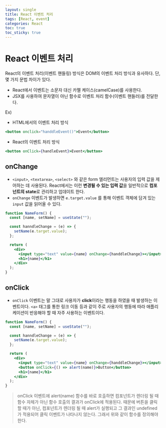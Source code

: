 ```yaml
---
layout: single
title: React 이벤트 처리
tags: [React, event]
categories: React
toc: true
toc_sticky: true
---
```


# React 이벤트 처리

React의 이벤트 처리(이벤트 핸들링) 방식은 DOM의 이벤트 처리 방식과 유사하다. 단, 몇 가지 문법 차이가 있다.

- React에서 이벤트는 소문자 대신 카멜 케이스(camelCase)를 사용한다.
- JSX를 사용하여 문자열이 아닌 함수로 이벤트 처리 함수(이벤트 핸들러)를 전달한다.

Ex)

- HTML에서의 이벤트 처리 방식

```jsx
<button onclick="handdleEvent()">Event</button>
```

- React의 이벤트 처리 방식

```jsx
<button onClick={handleEvent}>Event</button>
```

## onChange

- `<input>`, `<textarea>`, `<select>` 와 같은 form 엘리먼트는 사용자의 입력 값을 제어하는 데 사용된다. React에서는 이런 **변경될 수 있는 입력 값**을 일반적으로 **컴포넌트의 state**로 관리하고 업데이트 한다.
- `onChange` 이벤트가 발생하면 `e.target.value` 를 통해 이벤트 객체에 담겨 있는 `input` 값을 읽어올 수 있다.

```jsx
function NameForm() {
  const [name, setName] = useState("");

  const hanndleChange = (e) => {
    setName(e.target.value);
  };

  return (
    <div>
      <input type="text" value={name} onChange={handdleChange}></input>
      <h1>{name}</h1>
    </div>
  );
}
```

## onClick

- `onClick` 이벤트는 말 그대로 사용자가 **click**이라는 행동을 하였을 때 발생하는 이벤트이다. `<a>` 태그를 통한 링크 이동 등과 같이 주로 사용자의 행동에 따라 애플리케이션이 반응해야 할 때 자주 사용하는 이벤트이다.

```jsx
function NameForm() {
  const [name, setName] = useState("");

  const hanndleChange = (e) => {
    setName(e.target.value);
  };

  return (
    <div>
      <input type="text" value={name} onChange={handdleChange}></input>
      <button onClick={() => alert(name)}>Button</button>
      <h1>{name}</h1>
    </div>
  );
}
```

> onClick 이벤트에 alert(name) 함수를 바로 호출하면 컴포넌트가 렌더링 될 때 함수 자체가 아닌 함수 호출의 결과가 onClick에 적용된다. 때문에 버튼을 클릭할 때가 아닌, 컴포넌트가 렌더링 될 때 alert가 실행되고 그 결과인 undefined가 적용되어 클릭 이벤트가 나타나지 않는다. 그래서 위와 같이 함수를 정의해야 한다.

